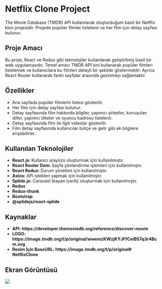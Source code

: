 <h1>Netflix Clone Project</h1>

 The Movie Database (TMDB) API kullanılarak oluşturduğum basit bir Netflix klon projesidir. Projede popüler filmler listelenir ve her film için detay sayfası bulunur.


 <h2>Proje Amacı</h2>

 Bu proje, React ve Redux gibi teknolojiler kullanılarak geliştirilmiş basit bir web uygulamasıdır. Temel amacı TMDB API'sini kullanarak popüler filmleri listelemek ve kullanıcılara bu filmleri detaylı bir şekilde göstermektir. Ayrıca React Router kullanarak farklı sayfalar arasında gezinmeyi sağlamaktır.

<h2> Özellikler </h2>

<ul>
<li>Ana sayfada popüler filmlerin listesi gösterilir.</li>
<li>Her film için detay sayfası bulunur.</li>
<li>Detay sayfasında film hakkında bilgiler, yapımcı şirketler, konuşulan diller, yapımcı ülkeler ve oyuncu kadrosu listelenir.</li>
<li>Detay sayfasında film ile ilgili videolar gösterilir.</li>
<li>Film detay sayfasında kullanıcılar bütçe ve gelir gibi ek bilgilere erişebilirler.</li>
</ul>


<h2> Kullanılan Teknolojiler </h2>
<ul>
<li><b>React.js: </b>Kullanıcı arayüzü oluşturmak için kullanılmıştır.</li>
<li><b>React Router Dom: </b>Sayfa yönlendirme işlemleri için kullanılmıştır.</li>
<li><b>React Redux: </b>Durum yönetimi için kullanılmıştır.</li>
<li><b>Axios: </b>API istekleri yapmak için kullanılmıştır.</li>
<li><b>Splide.js: </b>Carousel (kayan içerik) oluşturmak için kullanılmıştır.</li>
<li><b>Redux<b></li>
<li><b>Redux-thunk<b></li>
<li><b>Bootstrap<b></li>
<li><b>@splidejs/react-splide<b></li>
</ul>


<h2>Kaynaklar</h2>
<ul>

<li><b>API:</b>  https://developer.themoviedb.org/reference/discover-movie</li>
<li><b>LOGO:</b> https://image.tmdb.org/t/p/original/wwemzKWzjKYJFfCeiB57q3r4Bcm.svg</li>
<li><b>Resim İçin BaseURL:</b> https://image.tmdb.org/t/p/original# NetflixClone</li>
</ul>

<h2>Ekran Görüntüsü</h2>

![](./public/netflix-gif.gif)






